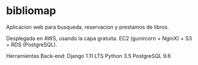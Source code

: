 # bibliomap
Aplicacion web para busqueda, reservacion y prestamos de libros.

Desplegada en AWS, usando la capa gratuita. EC2 (gunircorn + NginX) + S3 + RDS (PostgreSQL).

Herramientas Back-end:
Django 1.11 LTS
Python 3.5
PostgreSQL 9.6
